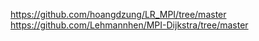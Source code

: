 https://github.com/hoangdzung/LR_MPI/tree/master </br >
https://github.com/Lehmannhen/MPI-Dijkstra/tree/master
